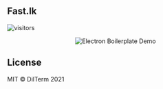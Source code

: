 ## Fast.lk

![visitors](https://visitor-badge.glitch.me/badge?page_id=fast.lk.visitor-badge)

<div align="center">

![Electron Boilerplate Demo](https://raw.githubusercontent.com/Shihara-Dilshan/Fast.lk/main/architeccturalviewupdated.PNG)

</div>

## License

MIT © DilTerm 2021